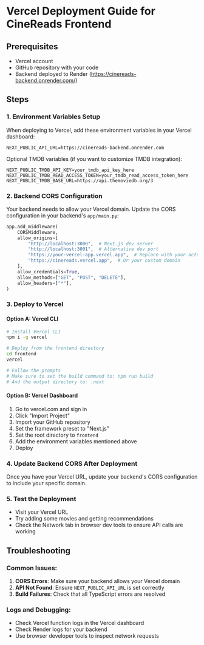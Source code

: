 # Vercel Deployment Guide for CineReads Frontend

## Prerequisites
- Vercel account
- GitHub repository with your code
- Backend deployed to Render (https://cinereads-backend.onrender.com/)

## Steps

### 1. Environment Variables Setup
When deploying to Vercel, add these environment variables in your Vercel dashboard:

```
NEXT_PUBLIC_API_URL=https://cinereads-backend.onrender.com
```

Optional TMDB variables (if you want to customize TMDB integration):
```
NEXT_PUBLIC_TMDB_API_KEY=your_tmdb_api_key_here
NEXT_PUBLIC_TMDB_READ_ACCESS_TOKEN=your_tmdb_read_access_token_here
NEXT_PUBLIC_TMDB_BASE_URL=https://api.themoviedb.org/3
```

### 2. Backend CORS Configuration
Your backend needs to allow your Vercel domain. Update the CORS configuration in your backend's `app/main.py`:

```python
app.add_middleware(
    CORSMiddleware,
    allow_origins=[
        "http://localhost:3000",  # Next.js dev server
        "http://localhost:3001",  # Alternative dev port
        "https://your-vercel-app.vercel.app",  # Replace with your actual Vercel URL
        "https://cinereads.vercel.app",  # Or your custom domain
    ],
    allow_credentials=True,
    allow_methods=["GET", "POST", "DELETE"],
    allow_headers=["*"],
)
```

### 3. Deploy to Vercel

#### Option A: Vercel CLI
```bash
# Install Vercel CLI
npm i -g vercel

# Deploy from the frontend directory
cd frontend
vercel

# Follow the prompts
# Make sure to set the build command to: npm run build
# And the output directory to: .next
```

#### Option B: Vercel Dashboard
1. Go to vercel.com and sign in
2. Click "Import Project"
3. Import your GitHub repository
4. Set the framework preset to "Next.js"
5. Set the root directory to `frontend`
6. Add the environment variables mentioned above
7. Deploy

### 4. Update Backend CORS After Deployment
Once you have your Vercel URL, update your backend's CORS configuration to include your specific domain.

### 5. Test the Deployment
- Visit your Vercel URL
- Try adding some movies and getting recommendations
- Check the Network tab in browser dev tools to ensure API calls are working

## Troubleshooting

### Common Issues:

1. **CORS Errors**: Make sure your backend allows your Vercel domain
2. **API Not Found**: Ensure `NEXT_PUBLIC_API_URL` is set correctly
3. **Build Failures**: Check that all TypeScript errors are resolved

### Logs and Debugging:
- Check Vercel function logs in the Vercel dashboard
- Check Render logs for your backend
- Use browser developer tools to inspect network requests
